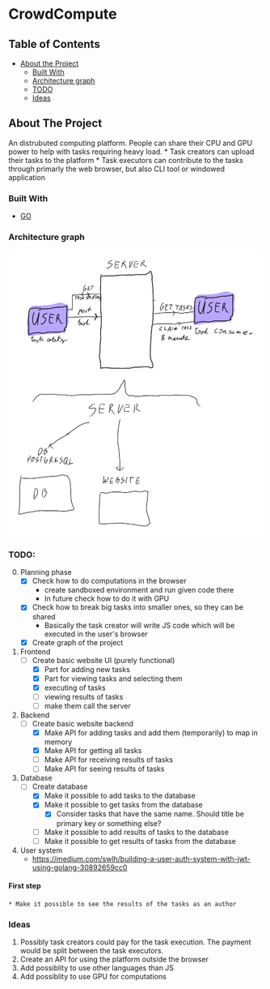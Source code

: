 # CrowdCompute

<!--
repo name: CrowdCompute
description: An distrubuted computing platform. People can share their CPU and GPU power to help with tasks requiring heavy load.
github name:  Basileus1990
link: https://github.com/Basileus1990/CrowdCompute
email: pawelb021@gmail.com
-->

<!-- TABLE OF CONTENTS -->
## Table of Contents

* [About the Project](#about-the-project)
    * [Built With](#built-with)
    * [Architecture graph](#architecture-graph)
    * [TODO](#TODO)
    * [Ideas](#ideas)


<!-- ABOUT THE PROJECT -->
## About The Project

An distrubuted computing platform. People can share their CPU and GPU power to help with tasks requiring heavy load.
    * Task creators can upload their tasks to the platform
    * Task executors can contribute to the tasks through primarly the web browser, but also CLI tool or windowed application

### Built With
* [GO](https://golang.org/)
### Architecture graph
![Architecture graph](./docs/architecture_graph.png)
### TODO:
0. Planning phase
    * [X] Check how to do computations in the browser
        * create sandboxed environment and run given code there
        * In future check how to do it with GPU
    * [X] Check how to break big tasks into smaller ones, so they can be shared
        * Basically the task creator will write JS code which will be executed in the user's browser
    * [X] Create graph of the project
    
1. Frontend
    * [ ] Create basic website UI (purely functional)
        * [X] Part for adding new tasks
        * [X] Part for viewing tasks and selecting them
        * [X] executing of tasks
        * [ ] viewing results of tasks
        * [ ] make them call the server
2. Backend 
    * [ ] Create basic website backend
        * [X] Make API for adding tasks and add them (temporarily) to map in memory
        * [X] Make API for getting all tasks
        * [ ] Make API for receiving results of tasks
        * [ ] Make API for seeing results of tasks

3. Database
    * [ ] Create database
        * [X] Make it possible to add tasks to the database
        * [X] Make it possible to get tasks from the database
            * [X] Consider tasks that have the same name. Should title be primary key or something else?
        * [ ] Make it possible to add results of tasks to the database
        * [ ] Make it possible to get results of tasks from the database

4. User system
    * https://medium.com/swlh/building-a-user-auth-system-with-jwt-using-golang-30892659cc0



#### First step
    * Make it possible to see the results of the tasks as an author
### Ideas
1. Possibly task creators could pay for the task execution. The payment would be split between the task executors.
2. Create an API for using the platform outside the browser
3. Add possiblity to use other languages than JS
4. Add possiblity to use GPU for computations
